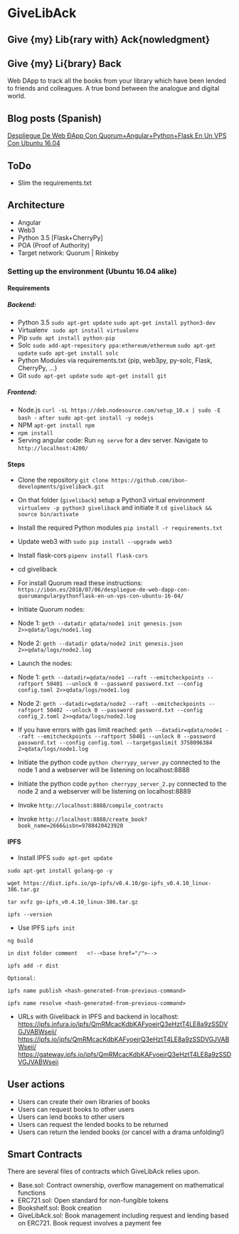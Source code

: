 # GiveLibAck
## Give {my} Lib{rary with} Ack{nowledgment}
## Give {my} Li{brary} Back

Web DApp to track all the books from your library which have been lended to friends and colleagues. A true bond between the analogue and digital world.

## Blog posts (Spanish)
[Despliegue De Web ÐApp Con Quorum+Angular+Python+Flask En Un VPS Con Ubuntu 16.04](https://xn--ibn-hna.es/2018/07/06/despliegue-de-web-dapp-con-quorumangularpythonflask-en-un-vps-con-ubuntu-16-04/)


## ToDo
* Slim the requirements.txt

## Architecture
* Angular
* Web3
* Python 3.5 [Flask+CherryPy]
* POA (Proof of Authority)
* Target network: Quorum | Rinkeby

### Setting up the environment (Ubuntu 16.04 alike)
#### Requirements
##### Backend:
* Python 3.5
`sudo apt-get update`
`sudo apt-get install python3-dev`
* Virtualenv
` sudo apt install virtualenv`
* Pip
`sudo apt install python-pip`
* Solc
`sudo add-apt-repository ppa:ethereum/ethereum`
`sudo apt-get update`
`sudo apt-get install solc`
* Python Modules via requirements.txt {pip, web3py, py-solc, Flask, CherryPy, ...}
* Git
`sudo apt-get update`
`sudo apt-get install git`
##### Frontend:
* Node.js `curl -sL https://deb.nodesource.com/setup_10.x | sudo -E bash -` `after sudo apt-get install -y nodejs`
* NPM `apt-get install npm`
* `npm install`
* Serving angular code: Run `ng serve` for a dev server. Navigate to `http://localhost:4200/`
#### Steps
* Clone the repository `git clone https://github.com/ibon-developments/giveliback.git`
* On that folder (`giveliback`) setup a Python3 virtual environment `virtualenv -p python3 giveliback` and initiate it `cd giveliback && source bin/activate`
* Install the required Python modules `pip install -r requirements.txt`
* Update web3 with `sudo pip install --upgrade web3`
* Install flask-cors `pipenv install flask-cors`
* cd giveliback

* For install Quorum read these instructions: `https://ibón.es/2018/07/06/despliegue-de-web-dapp-con-quorumangularpythonflask-en-un-vps-con-ubuntu-16-04/`
* Initiate Quorum nodes:
* Node 1: `geth --datadir qdata/node1 init genesis.json 2>>qdata/logs/node1.log`
* Node 2: `geth --datadir qdata/node2 init genesis.json 2>>qdata/logs/node2.log`
* Launch the nodes:
* Node 1: `geth --datadir=qdata/node1 --raft --emitcheckpoints --raftport 50401 --unlock 0 --password password.txt --config config.toml 2>>qdata/logs/node1.log`
* Node 2: `geth --datadir=qdata/node2 --raft --emitcheckpoints --raftport 50402 --unlock 0 --password password.txt --config config_2.toml 2>>qdata/logs/node2.log`
* If you have errors with gas limit reached: `geth --datadir=qdata/node1 --raft --emitcheckpoints --raftport 50401 --unlock 0 --password password.txt --config config.toml --targetgaslimit 3758096384 2>qdata/logs/node1.log`

* Initiate the python code `python cherrypy_server.py` connected to the node 1 and a webserver will be listening on localhost:8888
* Initiate the python code `python cherrypy_server_2.py` connected to the node 2 and a webserver will be listening on localhost:8889
* Invoke  `http://localhost:8888/compile_contracts`
* Invoke  `http://localhost:8888/create_book?book_name=2666&isbn=9788420423920`

####  IPFS
* Install IPFS
`sudo apt-get update`

`sudo apt-get install golang-go -y`

`wget https://dist.ipfs.io/go-ipfs/v0.4.10/go-ipfs_v0.4.10_linux-386.tar.gz`

`tar xvfz go-ipfs_v0.4.10_linux-386.tar.gz`

`ipfs --version`

* Use IPFS
 `ipfs init`
 
 `ng build`
 
 `in dist folder comment   <!--<base href="/">-->`
 
 `ipfs add -r dist`
 
 `Optional:`
 
 `ipfs name publish <hash-generated-from-previous-command>`
 
 `ipfs name resolve <hash-generated-from-previous-command>`
 
* URLs with Giveliback in IPFS and backend in localhost:
  https://ipfs.infura.io/ipfs/QmRMcacKdbKAFyoejrQ3eHztT4LE8a9zSSDVGJVABWseii/
  https://ipfs.io/ipfs/QmRMcacKdbKAFyoejrQ3eHztT4LE8a9zSSDVGJVABWseii/
  https://gateway.ipfs.io/ipfs/QmRMcacKdbKAFyoejrQ3eHztT4LE8a9zSSDVGJVABWseii

 

## User actions
* Users can create their own libraries of books
* Users can request books to other users
* Users can lend books to other users
* Users can request the lended books to be returned
* Users can return the lended books (or cancel with a drama unfolding!)

## Smart Contracts
There are several files of contracts which GiveLibAck relies upon.
* Base.sol: Contract ownership, overflow management on mathematical functions
* ERC721.sol: Open standard for non-fungible tokens
* Bookshelf.sol: Book creation
* GiveLibAck.sol: Book management including request and lending based on ERC721. Book request involves a payment fee
